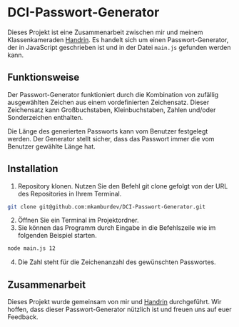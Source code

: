 # DCI-Passwort-Generator

Dieses Projekt ist eine Zusammenarbeit zwischen mir und meinem Klassenkameraden [Handrin](https://github.com/handrin-profil-link). Es handelt sich um einen Passwort-Generator, der in JavaScript geschrieben ist und in der Datei `main.js` gefunden werden kann.


## Funktionsweise

Der Passwort-Generator funktioniert durch die Kombination von zufällig ausgewählten Zeichen aus einem vordefinierten Zeichensatz. Dieser Zeichensatz kann Großbuchstaben, Kleinbuchstaben, Zahlen und/oder Sonderzeichen enthalten.

Die Länge des generierten Passworts kann vom Benutzer festgelegt werden. Der Generator stellt sicher, dass das Passwort immer die vom Benutzer gewählte Länge hat.


## Installation

1. Repository klonen. Nutzen Sie den Befehl git clone gefolgt von der URL des Repositories in Ihrem Terminal.
```bash
git clone git@github.com:mkamburdev/DCI-Passwort-Generator.git
```

2. Öffnen Sie ein Terminal im Projektordner.
3. Sie können das Programm durch Eingabe in die Befehlszeile wie im folgenden Beispiel starten.

```bash
node main.js 12
```
4. Die Zahl steht für die Zeichenanzahl des gewünschten Passwortes.


## Zusammenarbeit

Dieses Projekt wurde gemeinsam von mir und [Handrin](https://github.com/handrinh) durchgeführt. Wir hoffen, dass dieser Passwort-Generator nützlich ist und freuen uns auf euer Feedback.